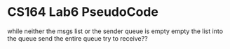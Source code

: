 # CS164 Lab6 PseudoCode

while neither the msgs list or the sender queue is empty
	empty the list into the queue
	send the entire queue
	try to receive??
